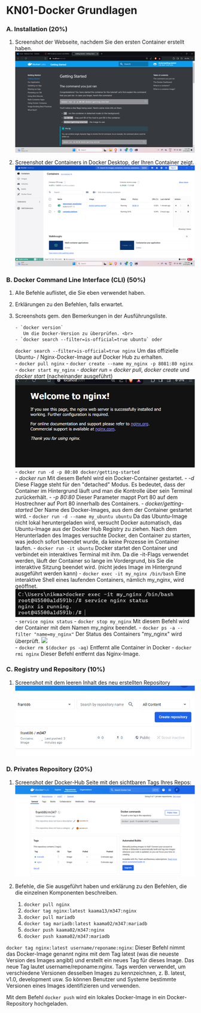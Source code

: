 # KN01-Docker Grundlagen

### A. Installation (20%)

1. Screenshot der Webseite, nachdem Sie den ersten Container erstellt haben.
   ![](../img/kn01_1.png) <br>

2. Screenshot der Containers in Docker Desktop, der Ihren Container zeigt.
   ![](../img/kn01_2.png) <br>

### B. Docker Command Line Interface (CLI) (50%)

1.  Alle Befehle auflistet, die Sie eben verwendet haben. <br>
2.  Erklärungen zu den Befehlen, falls erwartet. <br>
3.  Screenshots gem. den Bemerkungen in der Ausführungsliste.

        - `docker version`
           Um die Docker-Version zu überprüfen. <br>
        - `docker search --filter=is-official=true ubuntu` oder

    `docker search --filter=is-official=true nginx` Um das offizielle Ubuntu- / Nginx-Docker-Image auf Docker Hub zu erhalten.<br> - `docker pull nginx` - `docker create --name my_nginx -p 8081:80 nginx` - `docker start my_nginx` - _docker run_ = _docker pull_, _docker create_ und _docker start_ (nacheinander ausgeführt)
    ![](../img/kn01_3.png) <br> - `docker run -d -p 80:80 docker/getting-started` <br> - _docker run_ Mit diesem Befehl wird ein Docker-Container gestartet. - _-d_ Diese Flagge steht für den "detached" Modus. Es bedeutet, dass der Container im Hintergrund läuft und man die Kontrolle über sein Terminal zurückerhält. - _-p 80:80_ Dieser Parameter mappt Port 80 auf dem Hostrechner auf Port 80 innerhalb des Containers. - _docker/getting-started_ Der Name des Docker-Images, aus dem der Container gestartet wird. - `docker run -d --name my_ubuntu ubuntu` Da das Ubuntu-Image nicht lokal heruntergeladen wird, versucht Docker automatisch, das Ubuntu-Image aus der Docker Hub Registry zu ziehen.
    Nach dem Herunterladen des Images versuchte Docker, den Container zu starten, was jedoch sofort beendet wurde, da keine Prozesse im Container laufen. - `docker run -it ubuntu` Docker startet den Container und verbindet ein interaktives Terminal mit ihm.
    Da die -it-Flags verwendet werden, läuft der Container so lange im Vordergrund, bis Sie die interaktive Sitzung beendet wird.
    (nicht jedes Image im Hintergrund ausgeführt werden kann) - `docker exec -it my_nginx /bin/bash` Eine interaktive Shell eines laufenden Containers, nämlich my_nginx, wird geöffnet.
    ![](../img/kn02_4.png) <br> - `service nginx status` - `docker stop my_nginx` Mit diesem Befehl wird der Container mit dem Namen my_nginx beendet. - `docker ps -a --filter "name=my_nginx"` Der Status des Containers "my_nginx" wird überprüft.
    ![](../img/kn02_5.png) <br> - `docker rm $(docker ps -aq)` Entfernt alle Container in Docker - `docker rmi nginx` Dieser Befehl entfernt das Nginx-Image.

### C. Registry und Repository (10%)

1. Screenshot mit dem leeren Inhalt des neu erstellten Repository
   ![](../img/kn01_7.png) <br>

### D. Privates Repository (20%)

1. Screenshot der Docker-Hub Seite mit den sichtbaren Tags Ihres Repos:
   ![](../img/kn01_6.png) <br>

2. Befehle, die Sie ausgeführt haben und erklärung zu den Befehlen, die die einzelnen Komponenten beschreiben.
   1. `docker pull nginx`
   2. `docker tag nginx:latest kaama13/m347:nginx`
   3. `docker pull mariadb`
   4. `docker tag mariadb:latest kaama02/m347:mariadb`
   5. `docker push kaama02/m347:nginx`
   6. `docker push kaama02/m347:mariadb`

`docker tag nginx:latest username/reponame:nginx`: Dieser Befehl nimmt das Docker-Image genannt nginx mit dem Tag latest (was die neueste Version des Images angibt) und erstellt ein neues Tag für dieses Image. Das neue Tag lautet username/reponame:nginx.
Tags werden verwendet, um verschiedene Versionen desselben Images zu kennzeichnen, z. B. latest, v1.0, development usw. So können Benutzer und Systeme bestimmte Versionen eines Images identifizieren und verwenden.

Mit dem Befehl `docker push` wird ein lokales Docker-Image in ein Docker-Repository hochgeladen.
